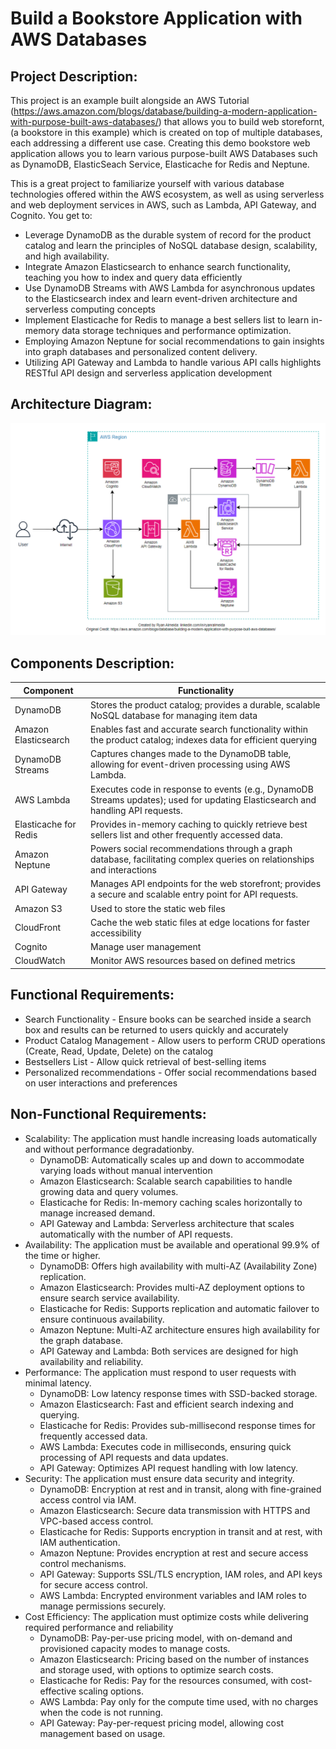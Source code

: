 # Build a Bookstore Application with AWS Databases

## Project Description:
This project is an example built alongside an AWS Tutorial (https://aws.amazon.com/blogs/database/building-a-modern-application-with-purpose-built-aws-databases/) that allows you to build web storefornt, (a bookstore in this example) which is created on top of multiple databases, each addressing a different use case. Creating this demo bookstore web application allows you to learn various purpose-built AWS Databases such as DynamoDB, ElasticSeach Service, Elasticache for Redis and Neptune.

This is a great project to familiarize yourself with various database technologies offered within the AWS ecosystem, as well as using serverless and web deployment services in AWS, such as Lambda, API Gateway, and Cognito. You get to:

- Leverage DynamoDB as the durable system of record for the product catalog and learn the principles of NoSQL database design, scalability, and high availability.
- Integrate Amazon Elasticsearch to enhance search functionality, teaching you how to index and query data efficiently
- Use DynamoDB Streams with AWS Lambda for asynchronous updates to the Elasticsearch index and learn event-driven architecture and serverless computing concepts
- Implement Elasticache for Redis to manage a best sellers list to learn in-memory data storage techniques and performance optimization.
- Employing Amazon Neptune for social recommendations to gain insights into graph databases and personalized content delivery.
- Utilizing API Gateway and Lambda to handle various API calls highlights RESTful API design and serverless application development

## Architecture Diagram:
![Alt text](architecture.PNG)

## Components Description:

| Component     | Functionality |
| ------------- | ------------- |
| DynamoDB      | Stores the product catalog; provides a durable, scalable NoSQL database for managing item data  |
| Amazon Elasticsearch | Enables fast and accurate search functionality within the product catalog; indexes data for efficient querying  |
| DynamoDB Streams  |Captures changes made to the DynamoDB table, allowing for event-driven processing using AWS Lambda.  |
| AWS Lambda  |Executes code in response to events (e.g., DynamoDB Streams updates); used for updating Elasticsearch and handling API requests.|
| Elasticache for Redis  |Provides in-memory caching to quickly retrieve best sellers list and other frequently accessed data.  |
|Amazon Neptune  | Powers social recommendations through a graph database, facilitating complex queries on relationships and interactions  |
|API Gateway  | Manages API endpoints for the web storefront; provides a secure and scalable entry point for API requests. |
| Amazon S3 | Used to store the static web files |
| CloudFront | Cache the web static files at edge locations for faster accessibility  |
| Cognito  | Manage user management  |
| CloudWatch  | Monitor AWS resources based on defined metrics  |

## Functional Requirements:
- Search Functionality - Ensure books can be searched inside a search box and results can be returned to users quickly and accurately
- Product Catalog Management - Allow users to perform CRUD operations (Create, Read, Update, Delete) on the catalog
- Bestsellers List - Allow quick retrieval of best-selling items
- Personalized recommendations - Offer social recommendations based on user interactions and preferences

## Non-Functional Requirements:
- Scalability: The application must handle increasing loads automatically and without performance degradationby.
    - DynamoDB: Automatically scales up and down to accommodate varying loads without manual intervention
    - Amazon Elasticsearch: Scalable search capabilities to handle growing data and query volumes.
    - Elasticache for Redis: In-memory caching scales horizontally to manage increased demand.
    - API Gateway and Lambda: Serverless architecture that scales automatically with the number of API requests.
- Availability: The application must be available and operational 99.9% of the time or higher.
    - DynamoDB: Offers high availability with multi-AZ (Availability Zone) replication.
    - Amazon Elasticsearch: Provides multi-AZ deployment options to ensure search service availability.
    - Elasticache for Redis: Supports replication and automatic failover to ensure continuous availability.
    - Amazon Neptune: Multi-AZ architecture ensures high availability for the graph database.
    - API Gateway and Lambda: Both services are designed for high availability and reliability.
- Performance: The application must respond to user requests with minimal latency.
    - DynamoDB: Low latency response times with SSD-backed storage.
    - Amazon Elasticsearch: Fast and efficient search indexing and querying.
    - Elasticache for Redis: Provides sub-millisecond response times for frequently accessed data.
    - AWS Lambda: Executes code in milliseconds, ensuring quick processing of API requests and data updates.
    - API Gateway: Optimizes API request handling with low latency.
- Security: The application must ensure data security and integrity.
    - DynamoDB: Encryption at rest and in transit, along with fine-grained access control via IAM.
    - Amazon Elasticsearch: Secure data transmission with HTTPS and VPC-based access control.
    - Elasticache for Redis: Supports encryption in transit and at rest, with IAM authentication.
    - Amazon Neptune: Provides encryption at rest and secure access control mechanisms.
    - API Gateway: Supports SSL/TLS encryption, IAM roles, and API keys for secure access control.
    - AWS Lambda: Encrypted environment variables and IAM roles to manage permissions securely.
- Cost Efficiency: The application must optimize costs while delivering required performance and reliability
    - DynamoDB: Pay-per-use pricing model, with on-demand and provisioned capacity modes to manage costs.
    - Amazon Elasticsearch: Pricing based on the number of instances and storage used, with options to optimize search costs.
    - Elasticache for Redis: Pay for the resources consumed, with cost-effective scaling options.
    - AWS Lambda: Pay only for the compute time used, with no charges when the code is not running.
    - API Gateway: Pay-per-request pricing model, allowing cost management based on usage.


